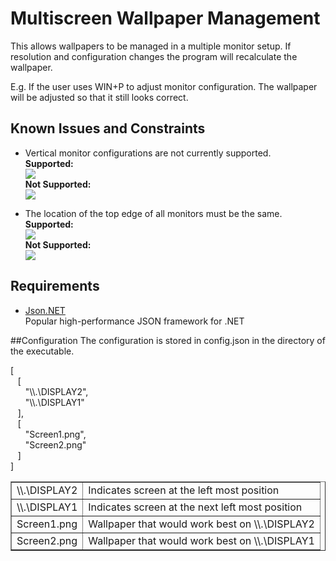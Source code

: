 # Multiscreen Wallpaper Management
This allows wallpapers to be managed in a multiple monitor setup. If resolution and configuration changes the program will recalculate the wallpaper.

E.g. If the user uses WIN+P to adjust monitor configuration. The wallpaper will be adjusted so that it still looks correct.

## Known Issues and Constraints
* Vertical monitor configurations are not currently supported. </br>
<b>Supported:</b></br>
<img src="https://i.imgur.com/alXlsn1.png"></img> </br>
<b>Not Supported:</b></br>
<img src="https://i.imgur.com/MxD7reU.png"></img>

* The location of the top edge of all monitors must be the same.</br>
<b>Supported:</b></br>
<img src="https://i.imgur.com/alXlsn1.png"></img> </br>
<b>Not Supported:</b></br>
<img src="https://i.imgur.com/mhNOmVg.png"></img>

## Requirements
* <a href="http://www.newtonsoft.com/json">Json.NET</a> </br>
Popular high-performance JSON framework for .NET 

##Configuration
The configuration is stored in config.json in the directory of the executable.

[</br>
&nbsp;&nbsp;&nbsp;[</br>
&nbsp;&nbsp;&nbsp;&nbsp;&nbsp;&nbsp;"\\\\.\\DISPLAY2",</br>
&nbsp;&nbsp;&nbsp;&nbsp;&nbsp;&nbsp;"\\\\.\\DISPLAY1"</br>
&nbsp;&nbsp;&nbsp;],</br>
&nbsp;&nbsp;&nbsp;[</br>
&nbsp;&nbsp;&nbsp;&nbsp;&nbsp;&nbsp;"Screen1.png",</br>
&nbsp;&nbsp;&nbsp;&nbsp;&nbsp;&nbsp;"Screen2.png"</br>
&nbsp;&nbsp;&nbsp;]</br>
]

<table border="1">
  <tr>
    <td>\\.\DISPLAY2</td>
    <td>Indicates screen at the left most position</td>
  </tr>
  <tr>
    <td>\\.\DISPLAY1</td>
    <td>Indicates screen at the next left most position</td>
  </tr>
  <tr>
    <td>Screen1.png</td>
    <td>Wallpaper that would work best on \\.\DISPLAY2</td>
  </tr>
  <tr>
    <td>Screen2.png</td>
    <td>Wallpaper that would work best on \\.\DISPLAY1</td>
  </tr>
</table>
